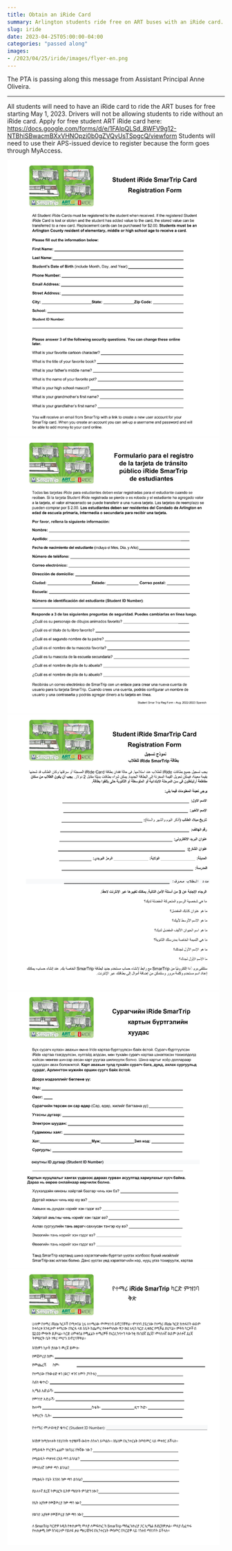 ```yaml
---
title: Obtain an iRide Card
summary: Arlington students ride free on ART buses with an iRide card.
slug: iride
date: 2023-04-25T05:00:00-04:00
categories: "passed along"
images: 
- /2023/04/25/iride/images/flyer-en.png
---
```


The PTA is passing along this message from Assistant Principal Anne Oliveira.

---

All students will need to have an iRide card to ride the ART buses for free starting May 1, 2023. Drivers will not be allowing students to ride without an iRide card. Apply for free student ART iRide card here: https://docs.google.com/forms/d/e/1FAIpQLSd_8WFV9g12-NTBhiSBwacmBXxVHNOpzi0b0gZVQyUsTSpgcQ/viewform Students will need to use their APS-issued device to register because the form goes through MyAccess.

<a href="images/flyer-en.pdf"><img src="images/flyer-en.png" width="492" height="637" alt="iRide form in English"></a>
<a href="images/flyer-es.pdf"><img src="images/flyer-es.png" width="492" height="637" alt="iRide form in Spanish"></a>
<a href="images/flyer-ar.pdf"><img src="images/flyer-ar.png" width="492" height="637" alt="iRide form in Arabic"></a>
<a href="images/flyer-mn.pdf"><img src="images/flyer-mn.png" width="492" height="637" alt="iRide form in Mongolian"></a>
<a href="images/flyer-am.pdf"><img src="images/flyer-am.png" width="492" height="637" alt="iRide form in Amharic"></a>
